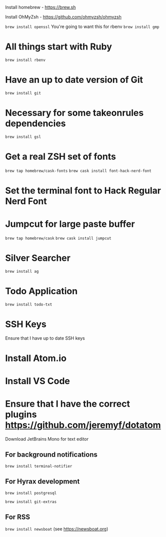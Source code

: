 Install homebrew - https://brew.sh

Install OhMyZsh - https://github.com/ohmyzsh/ohmyzsh

`brew install openssl` You're going to want this for rbenv
`brew install gmp`

# All things start with Ruby
`brew install rbenv`

# Have an up to date version of Git
`brew install git`

# Necessary for some takeonrules dependencies
`brew install gsl`

# Get a real ZSH set of fonts
`brew tap homebrew/cask-fonts`
`brew cask install font-hack-nerd-font`

# Set the terminal font to Hack Regular Nerd Font

# Jumpcut for large paste buffer
`brew tap homebrew/cask`
`brew cask install jumpcut`

# Silver Searcher
`brew install ag`

# Todo Application
`brew install todo-txt`

# SSH Keys
Ensure that I have up to date SSH keys

# Install Atom.io

# Install VS Code

# Ensure that I have the correct plugins https://github.com/jeremyf/dotatom
Download JetBrains Mono for text editor

## For background notifications
`brew install terminal-notifier`

## For Hyrax development
`brew install postgresql`

`brew install git-extras`

## For RSS
`brew install newsboat` (see https://newsboat.org)
